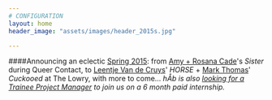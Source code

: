 ```yaml
---
# CONFIGURATION
layout: home
header_image: "assets/images/header_2015s.jpg"

---
```

####Announcing an eclectic [Spring 2015](/current/2015-spring): from [Amy + Rosana Cade](/current/2015-spring/cade)'s *Sister* during Queer Contact, to [Leentje Van de Cruys](/current/2015-spring/vandecruys)' *HORSE* + [Mark Thomas](/current/2015-spring/thomas)' *Cuckooed* at The Lowry, with more to come… *hÅb is also [looking for a Trainee Project Manager](http://habmcr.posthaven.com/trainee-project-manager-paid-internship-6-months-with-hab-slash-word-of-warning-from-feb-2015) to join us on a 6 month paid internship.*
